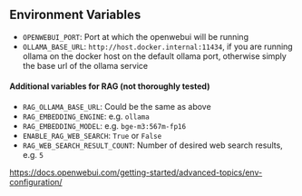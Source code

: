 ## Environment Variables
- `OPENWEBUI_PORT`: Port at which the openwebui will be running
- `OLLAMA_BASE_URL`: `http://host.docker.internal:11434`, if you are running ollama on the docker host on the default ollama port, otherwise simply the base url of the ollama service
#### Additional variables for RAG (not thoroughly tested)
- `RAG_OLLAMA_BASE_URL`: Could be the same as above
- `RAG_EMBEDDING_ENGINE`: e.g. `ollama`
- `RAG_EMBEDDING_MODEL`: e.g. `bge-m3:567m-fp16`
- `ENABLE_RAG_WEB_SEARCH`: `True` or `False`
- `RAG_WEB_SEARCH_RESULT_COUNT`: Number of desired web search results, e.g. `5`

https://docs.openwebui.com/getting-started/advanced-topics/env-configuration/

